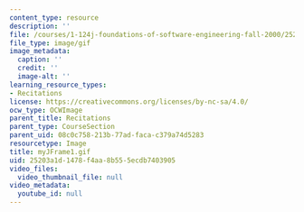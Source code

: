 ```yaml
---
content_type: resource
description: ''
file: /courses/1-124j-foundations-of-software-engineering-fall-2000/25203a1d1478f4aa8b555ecdb7403905_myJFrame1.gif
file_type: image/gif
image_metadata:
  caption: ''
  credit: ''
  image-alt: ''
learning_resource_types:
- Recitations
license: https://creativecommons.org/licenses/by-nc-sa/4.0/
ocw_type: OCWImage
parent_title: Recitations
parent_type: CourseSection
parent_uid: 08c0c758-213b-77ad-faca-c379a74d5283
resourcetype: Image
title: myJFrame1.gif
uid: 25203a1d-1478-f4aa-8b55-5ecdb7403905
video_files:
  video_thumbnail_file: null
video_metadata:
  youtube_id: null
---
```

